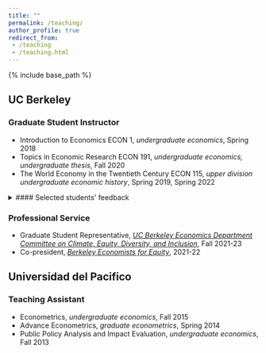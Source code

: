```yaml
---
title: ""
permalink: /teaching/
author_profile: true
redirect_from:
 - /teaching
 - /teaching.html
---
```

  {% include base_path %}
## UC Berkeley
### Graduate Student Instructor
* Introduction to Economics ECON 1, _undergraduate economics_, Spring 2018
* Topics in Economic Research ECON 191, _undergraduate economics, undergraduate thesis_, Fall 2020
* The World Economy in the Twentieth Century ECON 115, _upper division undergraduate economic history_, Spring 2019, Spring 2022

<details>
<summary> #### Selected students' feedback</summary>
"Joan's material was super organized and clear. She explained things well and simply. She was very accommodating and made the section worth coming to. She wanted students to do well."

"Very prepared and has lots of knowledge about the material! Going to the section was always very helpful for my learning and helped me to understand the material better."

"Joan prepares useful materials that review key points, presents questions for independent study, and allows questions. Joan also has a thorough knowledge of the subject."

"She is very knowledgeable in the subject, and her teaching was very clear. Her slides are always neat and informative."
</details>

### Professional Service
* Graduate Student Representative, [_UC Berkeley Economics Department Committee on Climate, Equity, Diversity, and Inclusion_](https://www.econ.berkeley.edu/content/climate-equity-diversity-and-inclusion), Fall 2021-23
* Co-president, [_Berkeley Economists for Equity_](https://berkeleyeconomistsforequity.weebly.com), 2021-22

## Universidad del Pacifico
### Teaching Assistant
* Econometrics, _undergraduate economics_, Fall 2015
* Advance Econometrics, _graduate econometrics_, Spring 2014
* Public Policy Analysis and Impact Evaluation, _undergraduate economics_, Fall 2013
